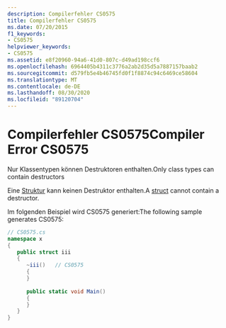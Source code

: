 ```yaml
---
description: Compilerfehler CS0575
title: Compilerfehler CS0575
ms.date: 07/20/2015
f1_keywords:
- CS0575
helpviewer_keywords:
- CS0575
ms.assetid: e8f20960-94a6-41d0-807c-d49ad198ccf6
ms.openlocfilehash: 6964405b4311c3776a2ab2d35d5a7887157baab2
ms.sourcegitcommit: d579fb5e4b46745fd0f1f8874c94c6469ce58604
ms.translationtype: MT
ms.contentlocale: de-DE
ms.lasthandoff: 08/30/2020
ms.locfileid: "89120704"
---
```

# <a name="compiler-error-cs0575"></a><span data-ttu-id="363a7-103">Compilerfehler CS0575</span><span class="sxs-lookup"><span data-stu-id="363a7-103">Compiler Error CS0575</span></span>
<span data-ttu-id="363a7-104">Nur Klassentypen können Destruktoren enthalten.</span><span class="sxs-lookup"><span data-stu-id="363a7-104">Only class types can contain destructors</span></span>  
  
 <span data-ttu-id="363a7-105">Eine [Struktur](../language-reference/builtin-types/struct.md) kann keinen Destruktor enthalten.</span><span class="sxs-lookup"><span data-stu-id="363a7-105">A [struct](../language-reference/builtin-types/struct.md) cannot contain a destructor.</span></span>  
  
 <span data-ttu-id="363a7-106">Im folgenden Beispiel wird CS0575 generiert:</span><span class="sxs-lookup"><span data-stu-id="363a7-106">The following sample generates CS0575:</span></span>  
  
```csharp  
// CS0575.cs  
namespace x  
{  
   public struct iii  
   {  
      ~iii()   // CS0575  
      {  
      }  
  
      public static void Main()  
      {  
      }  
   }  
}  
```
